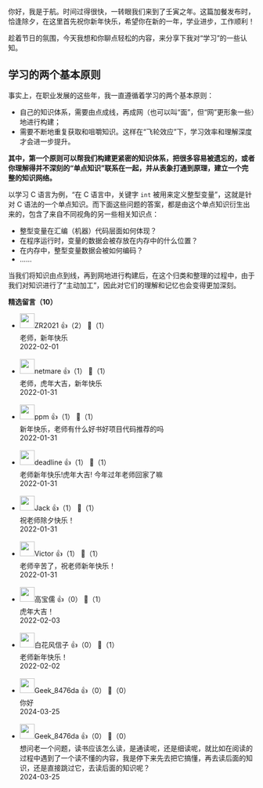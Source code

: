 你好，我是于航。时间过得很快，一转眼我们来到了壬寅之年。这篇加餐发布时，恰逢除夕，在这里首先祝你新年快乐，希望你在新的一年，学业进步，工作顺利！

趁着节日的氛围，今天我想和你聊点轻松的内容，来分享下我对“学习”的一些认知。

## 学习的两个基本原则

事实上，在职业发展的这些年，我一直遵循着学习的两个基本原则：

- 自己的知识体系，需要由点成线，再成网（也可以叫“面”，但“网”更形象一些）地进行构建；
- 需要不断地重复获取和咀嚼知识。这样在“飞轮效应”下，学习效率和理解深度才会进一步提升。

**其中，第一个原则可以帮我们构建更紧密的知识体系，把很多容易被遗忘的，或者你理解得并不深刻的“单点知识”联系在一起，并从表象打通到原理，建立一个完整的知识网络。**

以学习 C 语言为例，“在 C 语言中，关键字 `int` 被用来定义整型变量”，这就是针对 C 语法的一个单点知识。而下面这些问题的答案，都是由这个单点知识衍生出来的，包含了来自不同视角的另一些相关知识点：

- 整型变量在汇编（机器）代码层面如何体现？
- 在程序运行时，变量的数据会被存放在内存中的什么位置？
- 在内存中，整型变量数据会被如何编码？
- ……

当我们将知识由点到线，再到网地进行构建后，在这个归类和整理的过程中，由于我们对知识进行了“主动加工”，因此对它们的理解和记忆也会变得更加深刻。
<div><strong>精选留言（10）</strong></div><ul>
<li><img src="http://thirdwx.qlogo.cn/mmopen/vi_32/Q0j4TwGTfTKwGurTWOiaZ2O2oCdxK9kbF4PcwGg0ALqsWhNq87hWvwPy8ZU9cxRzmcGOgdIeJkTOoKfbxgEKqrg/132" width="30px"><span>ZR2021</span> 👍（2） 💬（1）<div>老师，新年快乐</div>2022-02-01</li><br/><li><img src="https://static001.geekbang.org/account/avatar/00/2b/b0/05/a310c611.jpg" width="30px"><span>netmare</span> 👍（1） 💬（1）<div>老师，虎年大吉，新年快乐</div>2022-01-31</li><br/><li><img src="https://static001.geekbang.org/account/avatar/00/26/e9/12/a1d173fe.jpg" width="30px"><span>ppm</span> 👍（1） 💬（1）<div>新年快乐，老师有什么好书好项目代码推荐的吗</div>2022-01-31</li><br/><li><img src="https://static001.geekbang.org/account/avatar/00/28/0f/8e/f54d67a3.jpg" width="30px"><span>deadline</span> 👍（1） 💬（1）<div>老师新年快乐!虎年大吉! 今年过年老师回家了嘛</div>2022-01-31</li><br/><li><img src="https://static001.geekbang.org/account/avatar/00/13/ca/d8/b109ed85.jpg" width="30px"><span>Jack</span> 👍（1） 💬（1）<div>祝老师除夕快乐！</div>2022-01-31</li><br/><li><img src="https://static001.geekbang.org/account/avatar/00/1c/80/14/0bcc4dd3.jpg" width="30px"><span>Victor</span> 👍（1） 💬（1）<div>老师辛苦了，祝老师新年快乐！</div>2022-01-31</li><br/><li><img src="https://static001.geekbang.org/account/avatar/00/17/f1/1a/a4dbceac.jpg" width="30px"><span>高宝儒</span> 👍（0） 💬（1）<div>虎年大吉！</div>2022-02-03</li><br/><li><img src="https://static001.geekbang.org/account/avatar/00/2b/80/7d/51914d34.jpg" width="30px"><span>白花风信子</span> 👍（0） 💬（1）<div>老师新年快乐！</div>2022-02-02</li><br/><li><img src="" width="30px"><span>Geek_8476da</span> 👍（0） 💬（0）<div>你好</div>2024-03-25</li><br/><li><img src="" width="30px"><span>Geek_8476da</span> 👍（0） 💬（0）<div>想问老一个问题，读书应该怎么读，是通读呢，还是细读呢，就比如在阅读的过程中遇到了一个读不懂的内容，我是停下来先去把它搞懂，再去读后面的知识，还是直接跳过它，去读后面的知识呢？</div>2024-03-25</li><br/>
</ul>